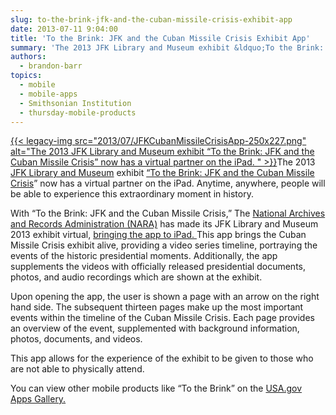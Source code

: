```yaml
---
slug: to-the-brink-jfk-and-the-cuban-missile-crisis-exhibit-app
date: 2013-07-11 9:04:00
title: 'To the Brink: JFK and the Cuban Missile Crisis Exhibit App'
summary: 'The 2013 JFK Library and Museum exhibit &ldquo;To the Brink: JFK and the Cuban Missile Crisis&rdquo; now has a virtual partner on the iPad.  Anytime, anywhere, people will be able'
authors:
  - brandon-barr
topics:
  - mobile
  - mobile-apps
  - Smithsonian Institution
  - thursday-mobile-products
---
```


[{{< legacy-img src="2013/07/JFKCubanMissileCrisisApp-250x227.png" alt="The 2013 JFK Library and Museum exhibit “To the Brink: JFK and the Cuban Missile Crisis” now has a virtual partner on the iPad. " >}}](https://s3.amazonaws.com/digitalgov/_legacy-img/2013/07/JFKCubanMissileCrisisApp.png)The 2013 <a href="http://www.jfklibrary.org/" target="_blank">JFK Library and Museum</a> exhibit <a href="http://foundationnationalarchives.org/cmc/" target="_blank">“To the Brink: JFK and the Cuban Missile Crisis</a>” now has a virtual partner on the iPad. Anytime, anywhere, people will be able to experience this extraordinary moment in history.

With “To the Brink: JFK and the Cuban Missile Crisis,” The <a href="http://www.archives.gov/" target="_blank">National Archives and Records Administration (NARA)</a> has made its JFK Library and Museum 2013 exhibit virtual, <a href="https://itunes.apple.com/us/app/to-brink-jfk-cuban-missile/id570032141?mt=8" target="_blank">bringing the app to iPad. </a> This app brings the Cuban Missile Crisis exhibit alive, providing a video series timeline, portraying the events of the historic presidential moments. Additionally, the app supplements the videos with officially released presidential documents, photos, and audio recordings which are shown at the exhibit.

Upon opening the app, the user is shown a page with an arrow on the right hand side. The subsequent thirteen pages make up the most important events within the timeline of the Cuban Missile Crisis. Each page provides an overview of the event, supplemented with background information, photos, documents, and videos.

This app allows for the experience of the exhibit to be given to those who are not able to physically attend.

You can view other mobile products like “To the Brink” on the <a href="http://apps.usa.gov/" target="_blank">USA.gov Apps Gallery.</a>